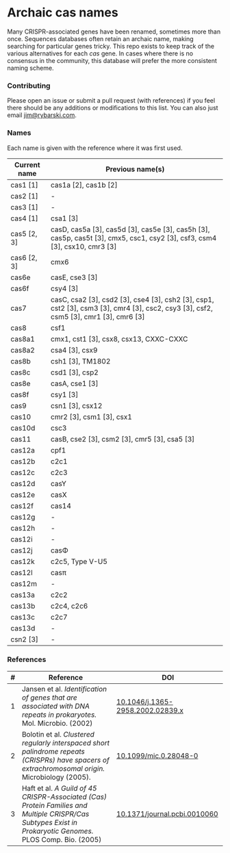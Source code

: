 # Archaic cas names

Many CRISPR-associated genes have been renamed, sometimes more than once. Sequences databases often retain an archaic name, making searching for particular genes tricky. This repo exists to keep track of the various alternatives for each *cas* gene. In cases where there is no consensus in the community, this database will prefer the more consistent naming scheme. 

### Contributing

Please open an issue or submit a pull request (with references) if you feel there should be any additions or modifications to this list. You can also just email [jim@rybarski.com](mailto:jim@rybarski.com).

### Names

Each name is given with the reference where it was first used.

| Current name | Previous name(s) |
| --- | --- |
| cas1 [1] | cas1a [2], cas1b [2] |
| cas2 [1] | - |
| cas3 [1] | - |
| cas4 [1] | csa1 [3] |
| cas5 [2, 3] | casD, cas5a [3], cas5d [3], cas5e [3], cas5h [3], cas5p, cas5t [3], cmx5, csc1, csy2 [3], csf3, csm4 [3], csx10, cmr3 [3] |
| cas6 [2, 3] | cmx6 |
| cas6e | casE, cse3 [3] |
| cas6f | csy4 [3] |
| cas7 | casC, csa2 [3], csd2 [3], cse4 [3], csh2 [3], csp1, cst2 [3], csm3 [3], cmr4 [3], csc2, csy3 [3], csf2, csm5 [3], cmr1 [3], cmr6 [3] |
| cas8 | csf1 |
| cas8a1 | cmx1, cst1 [3], csx8, csx13, CXXC-CXXC |
| cas8a2 | csa4 [3], csx9 |
| cas8b | csh1 [3], TM1802 |
| cas8c | csd1 [3], csp2 |
| cas8e | casA, cse1 [3] |
| cas8f | csy1 [3] | 
| cas9 | csn1 [3], csx12 | 
| cas10 | cmr2 [3], csm1 [3], csx1 |
| cas10d | csc3 | 
| cas11 | casB, cse2 [3], csm2 [3], cmr5 [3], csa5 [3] | 
| cas12a | cpf1 | 
| cas12b | c2c1 |
| cas12c | c2c3 |
| cas12d | casY |
| cas12e | casX |
| cas12f | cas14 |
| cas12g | - |
| cas12h | - |
| cas12i | - |
| cas12j | casΦ |
| cas12k | c2c5, Type V-U5 |
| cas12l | casπ |
| cas12m | - |
| cas13a | c2c2 |
| cas13b | c2c4, c2c6 |
| cas13c | c2c7 |
| cas13d | - |
| csn2 [3] | - |
 
### References

| \# | Reference | DOI |
| --- | --- | --- |
| 1 | Jansen et al. *Identification of genes that are associated with DNA repeats in prokaryotes.* Mol. Microbio. (2002) | [10.1046/j.1365-2958.2002.02839.x](https://doi.org/10.1046/j.1365-2958.2002.02839.x) |
| 2 | Bolotin et al. *Clustered regularly interspaced short palindrome repeats (CRISPRs) have spacers of extrachromosomal origin.* Microbiology (2005). | [10.1099/mic.0.28048-0](https://doi.org/10.1099/mic.0.28048-0) |
| 3 | Haft et al. *A Guild of 45 CRISPR-Associated (Cas) Protein Families and Multiple CRISPR/Cas Subtypes Exist in Prokaryotic Genomes.* PLOS Comp. Bio. (2005) | [10.1371/journal.pcbi.0010060](https://doi.org/10.1371/journal.pcbi.0010060) |
